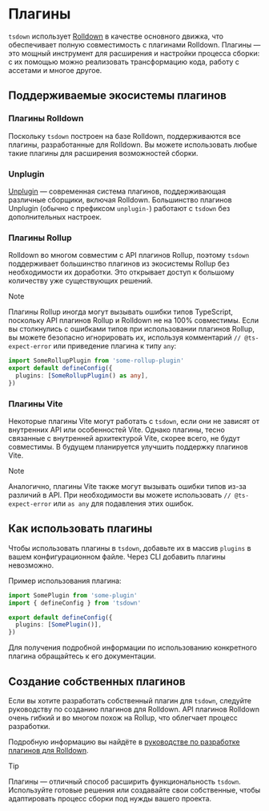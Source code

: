 # Плагины

`tsdown` использует [Rolldown](https://rolldown.rs) в качестве основного движка, что обеспечивает полную совместимость с плагинами Rolldown. Плагины — это мощный инструмент для расширения и настройки процесса сборки: с их помощью можно реализовать трансформацию кода, работу с ассетами и многое другое.

## Поддерживаемые экосистемы плагинов

### Плагины Rolldown

Поскольку `tsdown` построен на базе Rolldown, поддерживаются все плагины, разработанные для Rolldown. Вы можете использовать любые такие плагины для расширения возможностей сборки.

### Unplugin

[Unplugin](https://unplugin.unjs.io/) — современная система плагинов, поддерживающая различные сборщики, включая Rolldown. Большинство плагинов Unplugin (обычно с префиксом `unplugin-`) работают с `tsdown` без дополнительных настроек.

### Плагины Rollup

Rolldown во многом совместим с API плагинов Rollup, поэтому `tsdown` поддерживает большинство плагинов из экосистемы Rollup без необходимости их доработки. Это открывает доступ к большому количеству уже существующих решений.

> [!NOTE]
> Плагины Rollup иногда могут вызывать ошибки типов TypeScript, поскольку API плагинов Rollup и Rolldown не на 100% совместимы. Если вы столкнулись с ошибками типов при использовании плагинов Rollup, вы можете безопасно игнорировать их, используя комментарий `// @ts-expect-error` или приведение плагина к типу `any`:
>
> ```ts
> import SomeRollupPlugin from 'some-rollup-plugin'
> export default defineConfig({
>   plugins: [SomeRollupPlugin() as any],
> })
> ```

### Плагины Vite

Некоторые плагины Vite могут работать с `tsdown`, если они не зависят от внутренних API или особенностей Vite. Однако плагины, тесно связанные с внутренней архитектурой Vite, скорее всего, не будут совместимы. В будущем планируется улучшить поддержку плагинов Vite.

> [!NOTE]
> Аналогично, плагины Vite также могут вызывать ошибки типов из-за различий в API. При необходимости вы можете использовать `// @ts-expect-error` или `as any` для подавления этих ошибок.

## Как использовать плагины

Чтобы использовать плагины в `tsdown`, добавьте их в массив `plugins` в вашем конфигурационном файле. Через CLI добавить плагины невозможно.

Пример использования плагина:

```ts [tsdown.config.ts]
import SomePlugin from 'some-plugin'
import { defineConfig } from 'tsdown'

export default defineConfig({
  plugins: [SomePlugin()],
})
```

Для получения подробной информации по использованию конкретного плагина обращайтесь к его документации.

## Создание собственных плагинов

Если вы хотите разработать собственный плагин для `tsdown`, следуйте руководству по созданию плагинов для Rolldown. API плагинов Rolldown очень гибкий и во многом похож на Rollup, что облегчает процесс разработки.

Подробную информацию вы найдёте в [руководстве по разработке плагинов для Rolldown](https://rolldown.rs/guide/plugin-development).

> [!TIP]
> Плагины — отличный способ расширить функциональность `tsdown`. Используйте готовые решения или создавайте свои собственные, чтобы адаптировать процесс сборки под нужды вашего проекта.
